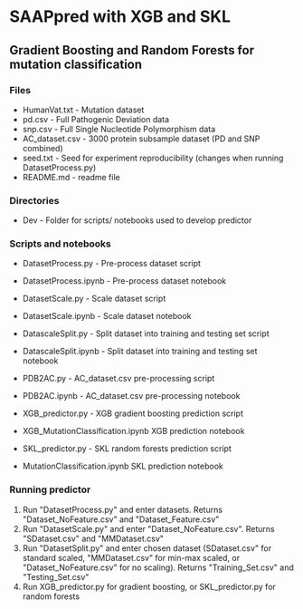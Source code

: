 # SAAPpred with XGB and SKL
## Gradient Boosting and Random Forests for mutation classification
### Files
- HumanVat.txt - Mutation dataset
- pd.csv - Full Pathogenic Deviation data
- snp.csv - Full Single Nucleotide Polymorphism data
- AC_dataset.csv - 3000 protein subsample dataset (PD and SNP combined)
- seed.txt - Seed for experiment reproducibility (changes when running DatasetProcess.py) 
- README.md - readme file

### Directories
- Dev - Folder for scripts/ notebooks used to develop predictor 

### Scripts and notebooks
- DatasetProcess.py - Pre-process dataset script
- DatasetProcess.ipynb - Pre-process dataset notebook

- DatasetScale.py - Scale dataset script
- DatasetScale.ipynb - Scale dataset notebook

- DatascaleSplit.py - Split dataset into training and testing set script
- DatascaleSplit.ipynb - Split dataset into training and testing set notebook

- PDB2AC.py - AC_dataset.csv pre-processing script
- PDB2AC.ipynb - AC_dataset.csv pre-processing notebook 

- XGB_predictor.py - XGB gradient boosting prediction script
- XGB_MutationClassification.ipynb XGB prediction notebook

- SKL_predictor.py - SKL random forests prediction script
- MutationClassification.ipynb SKL prediction notebook

### Running predictor
1) Run "DatasetProcess.py" and enter datasets. Returns "Dataset_NoFeature.csv" and "Dataset_Feature.csv"
2) Run "DatasetScale.py" and enter "Dataset_NoFeature.csv". Returns "SDataset.csv" and "MMDataset.csv"
3) Run "DatasetSplit.py" and enter chosen dataset (SDataset.csv" for standard scaled, "MMDataset.csv" for min-max scaled, or "Dataset_NoFeature.csv" for no scaling). Returns "Training_Set.csv" and "Testing_Set.csv"
4) Run XGB_predictor.py for gradient boosting, or SKL_predictor.py for random forests

